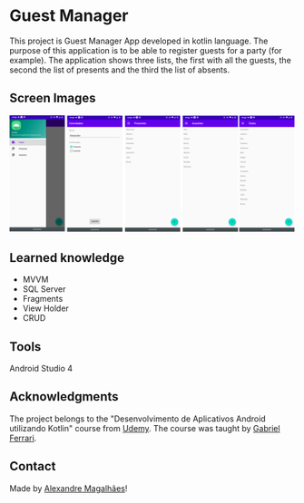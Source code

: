 # Guest Manager
This project is Guest Manager App developed in kotlin language. The purpose of this application is to be able to register guests for a party (for example). The application shows three lists, the first with all the guests, the second the list of presents and the third the list of absents. 

## Screen Images
![AllImages](https://github.com/amagalhaes31/guest_android/blob/master/.github/all_images.png)

## Learned knowledge
- MVVM 
- SQL Server
- Fragments
- View Holder
- CRUD

## Tools
Android Studio 4

## Acknowledgments
The project belongs to the "Desenvolvimento de Aplicativos Android utilizando Kotlin" course from [Udemy](https://www.udemy.com/course/curso-desenvolvedor-kotlin/). 
The course was taught by [Gabriel Ferrari](https://github.com/DevMasterTeam).

## Contact
Made by [Alexandre Magalhães](https://www.linkedin.com/in/alexandre-magalh%C3%A3es-1919a68b/)!
